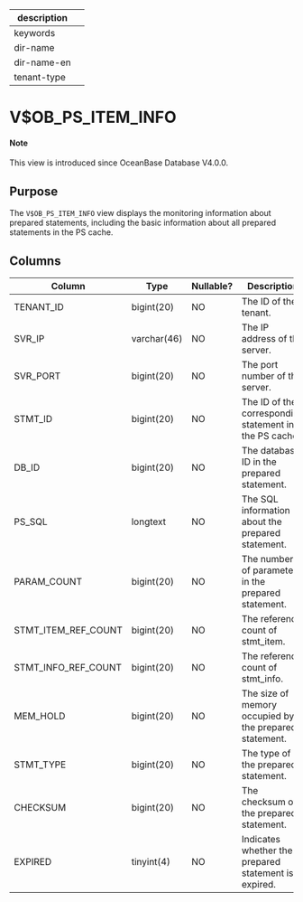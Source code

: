 |description||
|---|---|
|keywords||
|dir-name||
|dir-name-en||
|tenant-type||

# V$OB_PS_ITEM_INFO

<main id="notice" type='explain'>
  <h4>Note</h4>
  <p>This view is introduced since OceanBase Database V4.0.0. </p>
</main>

## Purpose

The `V$OB_PS_ITEM_INFO` view displays the monitoring information about prepared statements, including the basic information about all prepared statements in the PS cache.

## Columns

| **Column** | Type | **Nullable?** | Description |
|---------------------|-------------|----------------|----------------------------|
| TENANT_ID | bigint(20) | NO | The ID of the tenant. |
| SVR_IP | varchar(46) | NO | The IP address of the server. |
| SVR_PORT | bigint(20) | NO | The port number of the server. |
| STMT_ID | bigint(20) | NO | The ID of the corresponding statement in the PS cache. |
| DB_ID | bigint(20) | NO | The database ID in the prepared statement. |
| PS_SQL | longtext | NO | The SQL information about the prepared statement. |
| PARAM_COUNT | bigint(20) | NO | The number of parameters in the prepared statement. |
| STMT_ITEM_REF_COUNT | bigint(20) | NO | The reference count of stmt_item. |
| STMT_INFO_REF_COUNT | bigint(20) | NO | The reference count of stmt_info. |
| MEM_HOLD | bigint(20) | NO | The size of memory occupied by the prepared statement. |
| STMT_TYPE | bigint(20) | NO | The type of the prepared statement. |
| CHECKSUM | bigint(20) | NO | The checksum of the prepared statement. |
| EXPIRED | tinyint(4) | NO | Indicates whether the prepared statement is expired. |
